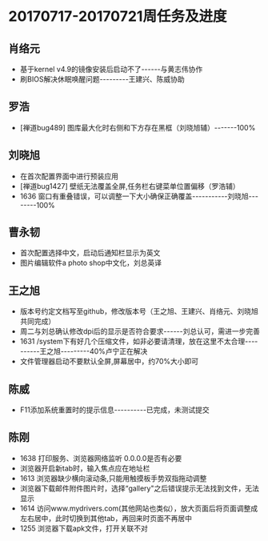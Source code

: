 # 20170717-20170721周任务及进度

## 肖络元
  - 基于kernel v4.9的镜像安装后启动不了------与黄志伟协作
  - 刷BIOS解决休眠唤醒问题---------王建兴、陈威协助

## 罗浩
  - [禅道bug489] 图库最大化时右侧和下方存在黑框（刘晓旭辅）-------100%

## 刘晓旭
  - 在首次配置界面中进行预装应用
  - [禅道bug1427] 壁纸无法覆盖全屏,任务栏右键菜单位置偏移（罗浩辅）
  - 1636 窗口有重叠错误，可以调整一下大小确保正确覆盖-----------刘晓旭--------100%

## 曹永韧
  - 首次配置选择中文，启动后通知栏显示为英文
  - 图片编辑软件a photo shop中文化，刘总英译

## 王之旭
  - 版本号约定文档写至github，修改版本号（王之旭、王建兴、肖络元、刘晓旭共同完成）
  - 周二与刘总确认修改dpi后的显示是否符合要求------刘总认可，需进一步完善
  - 1631 /system下有好几个压缩文件，如非必要请清理，放在这里不太合理----------王之旭---------40%卢宁正在解决
  - 文件管理器启动不要默认全屏,屏幕居中，约70%大小即可

## 陈威
  - F11添加系统重置时的提示信息----------已完成，未测试提交

## 陈刚
  - 1638 打印服务、浏览器网络监听 0.0.0.0是否有必要
  - 浏览器开启新tab时，输入焦点应在地址栏
  - 1613 浏览器缺少横向滚动条,只能用触摸板手势双指拖动调整
  - 浏览器下载邮件附件图片时，选择“gallery"之后错误提示无法找到文件，无法显示
  - 1614 访问www.mydrivers.com(其他网站也类似），放大页面后将页面调整成左右居中，此时切换到其他tab，再回来时页面不再居中
  - 1255 浏览器下载apk文件，打开关联不对

